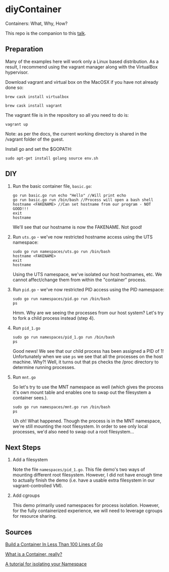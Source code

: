 # diyContainer

Containers: What, Why, How?

This repo is the companion to this [talk](https://github.com/si74/diyContainer).

## Preparation

Many of the examples here will work only a Linux based distribution.
As a result, I recommend using the vagrant manager along with the VirtualBox hypervisor.

Download vagrant and virtual box on the MacOSX if you have not already done so:

`brew cask install virtualbox`

`brew cask install vagrant`

The vagrant file is in the repository so all you need to do is:

`vagrant up`

Note: as per the docs, the current working directory is shared in the /vagrant folder of the guest.

Install go and set the $GOPATH:

`sudo apt-get install golang
source env.sh`

## DIY

1. Run the basic container file, `basic.go`:

   ```
   go run basic.go run echo "Hello" //Will print echo  
   go run basic.go run /bin/bash //Process will open a bash shell  
   hostname <FAKENAME> //Can set hostname from our program - NOT GOOD!!!  
   exit  
   hostname
   ```

   We'll see that our hostname is now the FAKENAME. Not good!

2. Run `uts.go` - we've now restricted hostname access using the UTS namespace:

   ```  
   sudo go run namespaces/uts.go run /bin/bash  
   hostname <FAKENAME>  
   exit  
   hostname
   ```  

   Using the UTS namespace, we've isolated our host hostnames, etc. We cannot affect/change them from within the "container" process.

3. Run `pid.go` - we've now restricted PID access using the PID namespace:

   ```  
   sudo go run namespaces/pid.go run /bin/bash  
   ps  
   ```  

   Hmm. Why are we seeing the processes from our host system? Let's try to fork a child process instead (step 4).

4. Run `pid_1.go`

   ```
   sudo go run namespaces/pid_1.go run /bin/bash  
   ps  
   ```

   Good news! We see that our child process has been assigned a PID of 1! Unfortunately when we use `ps` we see that all the processes on the host machine. Why?! Well, it turns out that ps checks the /proc directory to determine running processes.

5. Run `mnt.go`

   So let's try to use the MNT namespace as well (which gives the process it's own mount table and enables one to swap out the filesystem a container sees.).

   ```
   sudo go run namespaces/mnt.go run /bin/bash
   ps
   ```

   Uh oh! What happened. Though the process is in the MNT namespace, we're still mounting the root filesystem. In order to see only local processes, we'd also need to swap out a root filesystem...

## Next Steps

1. Add a filesystem

   Note the file `namespaces/pid_1.go`. This file demo's two ways of mounting different root filesystem. However, I did not have enough time to actually finish the demo (i.e. have a usable extra filesystem in our vagrant-controlled VM).

2. Add cgroups

   This demo primarily used namespaces for process isolation. However, for the fully
   containerized experience, we will need to leverage cgroups for resource sharing.

## Sources

[Build a Container In Less Than 100 Lines of Go](https://www.infoq.com/articles/build-a-container-golang)

[What is a Container, really?](https://www.youtube.com/watch?v=HPuvDm8IC-4)

[A tutorial for isolating your Namespace](https://www.toptal.com/linux/separation-anxiety-isolating-your-system-with-linux-namespaces)
